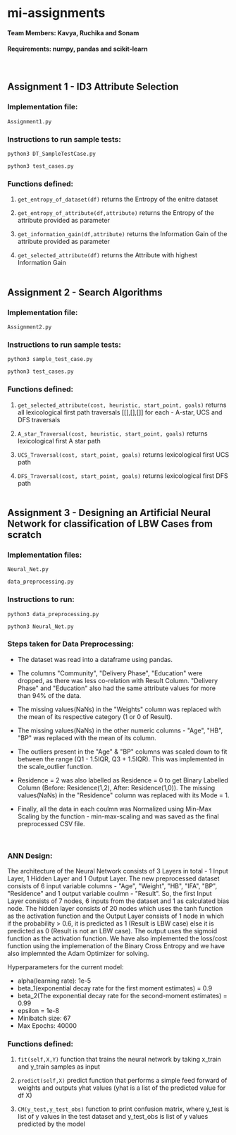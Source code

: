 # mi-assignments

#### Team Members: Kavya, Ruchika and Sonam

#### Requirements: numpy, pandas and scikit-learn
<br/>

## Assignment 1 - ID3 Attribute Selection 

### Implementation file: 
```Assignment1.py```  

### Instructions to run sample tests:

```python3 DT_SampleTestCase.py```

```python3 test_cases.py``` 
<br/>

### Functions defined:

1) ```get_entropy_of_dataset(df)``` returns the Entropy of the enitre dataset  

2) ```get_entropy_of_attribute(df,attribute)``` returns the Entropy of the attribute provided as parameter

3) ```get_information_gain(df,attribute)``` returns the Information Gain of the attribute provided as parameter 

4) ```get_selected_attribute(df)``` returns the Attribute with highest Information Gain
<br/><br/>

## Assignment 2 - Search Algorithms

### Implementation file: 
```Assignment2.py```

### Instructions to run sample tests:

```python3 sample_test_case.py```

```python3 test_cases.py```
<br/>

### Functions defined: 
1) ```get_selected_attribute(cost, heuristic, start_point, goals)``` returns all lexicological first path traversals [[],[],[]] for each - A-star, UCS and DFS traversals

2)  ```A_star_Traversal(cost, heuristic, start_point, goals)``` returns lexicological first A star path

3)  ```UCS_Traversal(cost, start_point, goals)``` returns lexicological first UCS path

4)  ```DFS_Traversal(cost, start_point, goals)``` returns lexicological first DFS path
<br/><br/>

## Assignment 3 - Designing an Artificial Neural Network for classification of LBW Cases from scratch

### Implementation files:

```Neural_Net.py```

```data_preprocessing.py```

### Instructions to run: 

```python3 data_preprocessing.py```

```python3 Neural_Net.py```
<br/>

### Steps taken for Data Preprocessing:

* The dataset was read into a dataframe using pandas.

* The columns "Community", "Delivery Phase", "Education" were dropped, as there was less co-relation with Result Column. "Delivery Phase" and "Education" also had the same attribute values for more than 94% of the data.

* The missing values(NaNs) in the "Weights" column was replaced with the mean of its respective category (1 or 0 of Result).

* The missing values(NaNs) in the other numeric columns - "Age", "HB", "BP" was replaced with the mean of its column.

* The outliers present in the "Age" & "BP" columns was scaled down to fit between the range (Q1 - 1.5IQR, Q3 + 1.5IQR). This was implemented in the scale_outlier function.

* Residence = 2 was also labelled as Residence = 0 to get Binary Labelled Column (Before: Residence(1,2), After: Residence(1,0)). The missing values(NaNs) in the "Residence" column was replaced with its Mode = 1.

* Finally, all the data in each coulmn was Normalized using Min-Max Scaling by the function - min-max-scaling and was saved as the final preprocessed CSV file.
<br/>

### ANN Design:

The architecture of the Neural Network consists of 3 Layers in total - 1 Input Layer, 1 Hidden Layer and 1 Output Layer. The new preprocessed dataset consists of 6 input variable columns - "Age", "Weight", "HB", "IFA", "BP", "Residence" and 1 output variable coulmn - "Result". So, the first Input Layer consists of 7 nodes, 6 inputs from the dataset and 1 as calculated bias node. The hidden layer consists of 20 nodes which uses the tanh function as the activation function and the Output Layer consists of 1 node in which if the probability > 0.6, it is predicted as 1 (Result is LBW case) else it is predicted as 0 (Result is not an LBW case). The output uses the sigmoid function as the activation function. We have also implemented the loss/cost function using the implemenation of the Binary Cross Entropy and we have also implemnted the Adam Optimizer for solving.   

Hyperparameters for the current model:

* alpha(learning rate): 1e-5
* beta_1(exponential decay rate for the first moment estimates) = 0.9
* beta_2(The exponential decay rate for the second-moment estimates) = 0.99
* epsilon = 1e-8
* Minibatch size: 67
* Max Epochs: 40000  

### Functions defined: 

1) ```fit(self,X,Y)``` function that trains the neural network by taking x_train and y_train samples as input

2) ```predict(self,X)``` predict function that performs a simple feed forward of weights and outputs yhat values (yhat is a list of the predicted value for df X)

3) ```CM(y_test,y_test_obs)``` function to print confusion matrix, where y_test is list of y values in the test dataset and y_test_obs is list of y values predicted by the model
<br/><br/>


